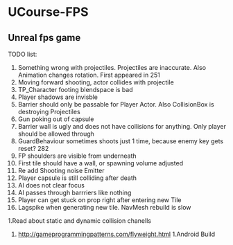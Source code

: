 # UCourse-FPS
## Unreal fps game



TODO list: 
 1. Something wrong with projectiles. Projectiles are inaccurate. Also Animation changes rotation. First appeared in 251
 1. Moving forward shooting, actor collides with projectile
 1. TP_Character footing blendspace is bad
 1. Player shadows are invisble
 1. Barrier should only be passable for Player Actor. Also CollisionBox is destroying Projectiles
 1. Gun poking out of capsule
 1. Barrier wall is ugly and does not have collisions for anything. Only player should be allowed through
 1. GuardBehaviour sometimes shoots just 1 time, because enemy key gets reset? 282
 1. FP shoulders are visible from underneath
 1. First tile should have a wall, or spawning volume adjusted 
 1. Re add Shooting noise Emitter
 1. Player capsule is still colliding after death
 1. AI does not clear focus
 1. AI passes through barrriers like nothing
 1. Player can get stuck on prop right after entering new Tile
 1. Lagspike when generating new tile. NavMesh rebuild is slow
 
 1.Read about static and dynamic collision chanells
 1. http://gameprogrammingpatterns.com/flyweight.html
 1.Android Build